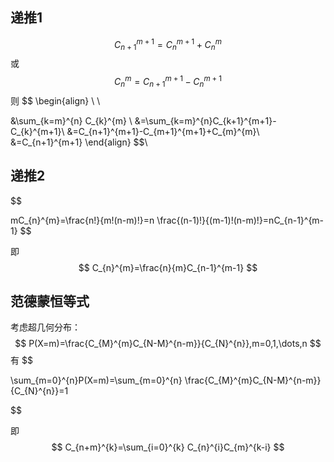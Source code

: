 
## 递推1

$$
C_{n+1}^{m+1}=C_{n}^{m+1}+C_{n}^{m}
$$
或
$$
C_{n}^{m}=C_{n+1}^{m+1}-C_{n}^{m+1}
$$
则
$$
\begin{align} \\
 \\

&\sum_{k=m}^{n} C_{k}^{m} \\
&=\sum_{k=m}^{n}C_{k+1}^{m+1}-C_{k}^{m+1}\\
 &=C_{n+1}^{m+1}-C_{m+1}^{m+1}+C_{m}^{m}\\
&=C_{n+1}^{m+1}
\end{align}
$$\


## 递推2

$$

mC_{n}^{m}=\frac{n!}{m!(n-m)!}=n \frac{(n-1)!}{(m-1)!(n-m)!}=nC_{n-1}^{m-1}
$$


即
$$
C_{n}^{m}=\frac{n}{m}C_{n-1}^{m-1}
$$


## 范德蒙恒等式

考虑超几何分布：$$
P(X=m)=\frac{C_{M}^{m}C_{N-M}^{n-m}}{C_{N}^{n}},m=0,1,\dots,n 
$$
有
$$

\sum_{m=0}^{n}P(X=m)=\sum_{m=0}^{n} \frac{C_{M}^{m}C_{N-M}^{n-m}}{C_{N}^{n}}=1


$$

即
$$
C_{n+m}^{k}=\sum_{i=0}^{k} C_{n}^{i}C_{m}^{k-i}
$$


